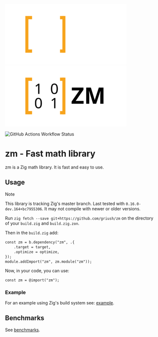 <img src="https://raw.githubusercontent.com/griush/resources/f5f9659dd5c4d18d63ff9bc2e67b8feee874e482/logos/zm-dark.svg#gh-dark-mode-only" alt="zm Logo" width="400px">
<img src="https://raw.githubusercontent.com/griush/resources/f5f9659dd5c4d18d63ff9bc2e67b8feee874e482/logos/zm-light.svg#gh-light-mode-only" alt="zm Logo" width="400px">

![GitHub Actions Workflow Status](https://img.shields.io/github/actions/workflow/status/griush/zm/ci.yaml?style=flat&logo=github&label=CI)

# zm - Fast math library
zm is a Zig math library. It is fast and easy to use.

## Usage
> [!NOTE]
> This library is tracking Zig's master branch. Last tested with `0.16.0-dev.164+bc7955306`.
> It may not compile with newer or older versions.

Run `zig fetch --save git+https://github.com/griush/zm` on the directory of your `build.zig` and `build.zig.zon`.

Then in the `build.zig` add:
```zig
const zm = b.dependency("zm", .{
    .target = target,
    .optimize = optimize,
});
module.addImport("zm", zm.module("zm"));
```
Now, in your code, you can use:
```zig
const zm = @import("zm");
```

### Example
For an example using Zig's build system see: [example](/example/).

## Benchmarks
See [benchmarks](/test/benchmark.zig).
